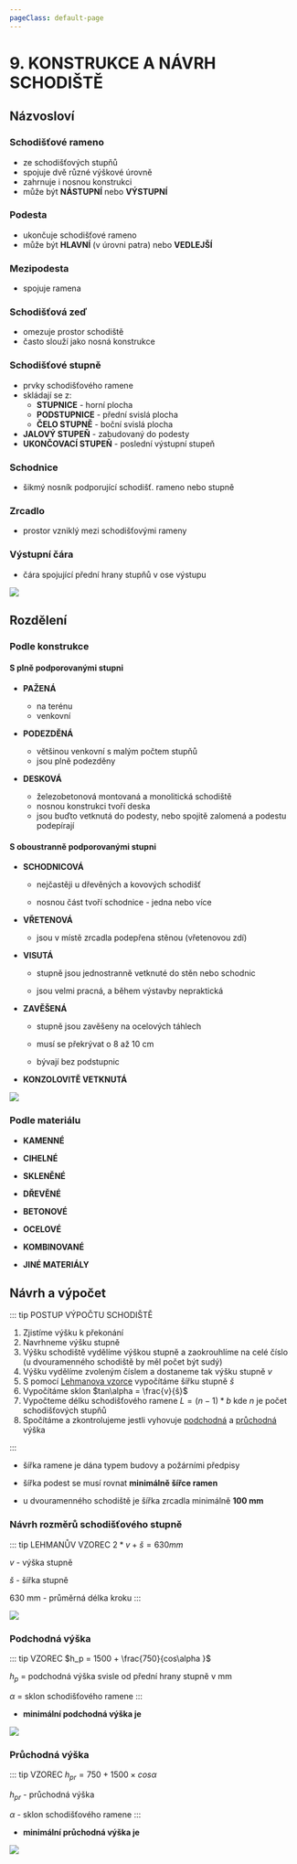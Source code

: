 ```yaml
---
pageClass: default-page
---
```


# 9. KONSTRUKCE A NÁVRH SCHODIŠTĚ

## Názvosloví

### Schodišťové rameno

- ze schodišťových stupňů
- spojuje dvě různé výškové úrovně
- zahrnuje i nosnou konstrukci
- může být **NÁSTUPNÍ** nebo **VÝSTUPNÍ**

### Podesta

- ukončuje schodišťové rameno
- může být **HLAVNÍ** (v úrovni patra) nebo **VEDLEJŠÍ**

### Mezipodesta

- spojuje ramena

### Schodišťová zeď

- omezuje prostor schodiště
- často slouží jako nosná konstrukce

### Schodišťové stupně

- prvky schodišťového ramene
- skládají se z:
  - **STUPNICE** - horní plocha
  - **PODSTUPNICE** - přední svislá plocha
  - **ČELO STUPNĚ** - boční svislá plocha
- **JALOVÝ STUPEŇ** - zabudovaný do podesty
- **UKONČOVACÍ STUPEŇ** - poslední výstupní stupeň

### Schodnice

- šikmý nosník podporující schodišť. rameno nebo stupně

### Zrcadlo

- prostor vzniklý mezi schodišťovými rameny

### Výstupní čára

- čára spojující přední hrany stupňů v ose výstupu

<img class="centered_image" src="/images/pos/9/nazvoslovi.jpg" />

## Rozdělení

### Podle konstrukce

#### S plně podporovanými stupni

- **PAŽENÁ**

  - na terénu
  - venkovní

- **PODEZDĚNÁ**

  - většinou venkovní s malým počtem stupňů
  - jsou plně podezděny

- **DESKOVÁ**

  - železobetonová montovaná a monolitická schodiště
  - nosnou konstrukci tvoří deska
  - jsou buďto vetknutá do podesty, nebo spojitě zalomená a podestu podepírají

#### S oboustranně podporovanými stupni

- **SCHODNICOVÁ**

  - nejčastěji u dřevěných a kovových schodišť

  - nosnou část tvoří schodnice - jedna nebo více

- **VŘETENOVÁ**

  - jsou v místě zrcadla podepřena stěnou (vřetenovou zdí)

- **VISUTÁ**

  - stupně jsou jednostranně vetknuté do stěn nebo schodnic

  - jsou velmi pracná, a během výstavby nepraktická

- **ZAVĚŠENÁ**

  - stupně jsou zavěšeny na ocelových táhlech

  - musí se překrývat o 8 až 10 cm

  - bývají bez podstupnic

- **KONZOLOVITĚ VETKNUTÁ**

<img class="centered_image" src="/images/pos/9/rozdeleni_konstrukce.jpg" />

### Podle materiálu

- **KAMENNÉ**

- **CIHELNÉ**

- **SKLENĚNÉ**

- **DŘEVĚNÉ**

- **BETONOVÉ**

- **OCELOVÉ**

- **KOMBINOVANÉ**

- **JINÉ MATERIÁLY**

## Návrh a výpočet

::: tip POSTUP VÝPOČTU SCHODIŠTĚ

1. Zjistíme výšku k překonání
2. Navrhneme výšku stupně <Badge type="warning" text="150 - 180mm" vertical="middle" />
3. Výšku schodiště vydělíme výškou stupně a zaokrouhlíme na celé číslo (u dvouramenného schodiště by měl počet být sudý)
4. Výšku vydělíme zvoleným číslem a dostaneme tak výšku stupně $v$
5. S pomocí [Lehmanova vzorce](../9/#navrh-rozmeru-schodistoveho-stupne) vypočítáme šířku stupně $š$
6. Vypočítáme sklon $tan\alpha = \frac{v}{š}$
7. Vypočteme délku schodišťového ramene $L = (n-1) * b$ kde $n$ je počet schodišťových stupňů
8. Spočítáme a zkontrolujeme jestli vyhovuje [podchodná](../9/#podchodna-vyska) a [průchodná](../9/#pruchodna-vyska) výška

:::

- šířka ramene je dána typem budovy a požárními předpisy

- šířka podest se musí rovnat **minimálně šířce ramen**
- u dvouramenného schodiště je šířka zrcadla minimálně **100 mm**

### Návrh rozměrů schodišťového stupně

::: tip LEHMANŮV VZOREC
$2*v+š = 630mm$

$v$ - výška stupně

$š$ - šířka stupně

630 mm - průměrná délka kroku
:::

<img class="centered_image" src="/images/pos/9/navrh_stupne.jpg" />

### Podchodná výška

::: tip VZOREC
$h_p = 1500 + \frac{750}{cos\alpha }$

$h_p$ = podchodná výška svisle od přední hrany stupně v mm

$\alpha$ = sklon schodišťového ramene
:::

- **minimální podchodná výška je** <Badge type="warning" text="2100 mm" vertical="middle" />

<img class="centered_image" src="/images/pos/9/podchodna_vyska.jpg" />

### Průchodná výška

::: tip VZOREC
$h_{pr} = 750 + 1500 × cos\alpha$

$h_{pr}$ - průchodná výška

$\alpha$ - sklon schodišťového ramene
:::

- **minimální průchodná výška je** <Badge type="warning" text="1900 mm" vertical="middle" />

<img class="centered_image" src="/images/pos/9/pruchodna_vyska.jpg" />

